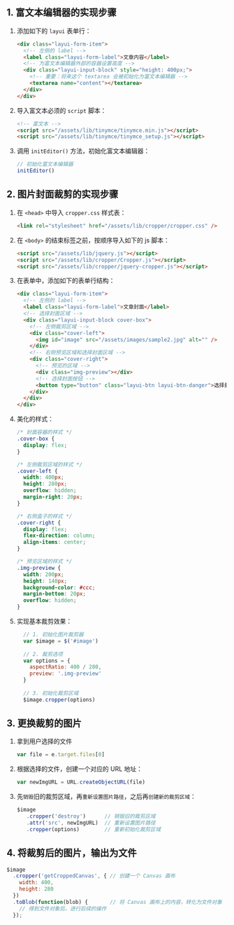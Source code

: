 ## 1. 富文本编辑器的实现步骤

1. 添加如下的 `layui` 表单行：

   ```html
   <div class="layui-form-item">
     <!-- 左侧的 label -->
     <label class="layui-form-label">文章内容</label>
     <!-- 为富文本编辑器外部的容器设置高度 -->
     <div class="layui-input-block" style="height: 400px;">
       <!-- 重要：将来这个 textarea 会被初始化为富文本编辑器 -->
       <textarea name="content"></textarea>
     </div>
   </div>
   ```

2. 导入富文本必须的 `script` 脚本：

   ```html
   <!-- 富文本 -->
   <script src="/assets/lib/tinymce/tinymce.min.js"></script>
   <script src="/assets/lib/tinymce/tinymce_setup.js"></script>
   ```

3. 调用 `initEditor()` 方法，初始化富文本编辑器：

   ```js
   // 初始化富文本编辑器
   initEditor()
   ```

   

## 2. 图片封面裁剪的实现步骤

1. 在 `<head>` 中导入 `cropper.css` 样式表：

   ```html
   <link rel="stylesheet" href="/assets/lib/cropper/cropper.css" />
   ```

2. 在 `<body>` 的结束标签之前，按顺序导入如下的 js 脚本：

   ```html
   <script src="/assets/lib/jquery.js"></script>
   <script src="/assets/lib/cropper/Cropper.js"></script>
   <script src="/assets/lib/cropper/jquery-cropper.js"></script>
   ```

3. 在表单中，添加如下的表单行结构：

   ```html
   <div class="layui-form-item">
     <!-- 左侧的 label -->
     <label class="layui-form-label">文章封面</label>
     <!-- 选择封面区域 -->
     <div class="layui-input-block cover-box">
       <!-- 左侧裁剪区域 -->
       <div class="cover-left">
         <img id="image" src="/assets/images/sample2.jpg" alt="" />
       </div>
       <!-- 右侧预览区域和选择封面区域 -->
       <div class="cover-right">
         <!-- 预览的区域 -->
         <div class="img-preview"></div>
         <!-- 选择封面按钮 -->
         <button type="button" class="layui-btn layui-btn-danger">选择封面</button>
       </div>
     </div>
   </div>
   ```

4. 美化的样式：

   ```css
   /* 封面容器的样式 */
   .cover-box {
     display: flex;
   }
   
   /* 左侧裁剪区域的样式 */
   .cover-left {
     width: 400px;
     height: 280px;
     overflow: hidden;
     margin-right: 20px;
   }
   
   /* 右侧盒子的样式 */
   .cover-right {
     display: flex;
     flex-direction: column;
     align-items: center;
   }
   
   /* 预览区域的样式 */
   .img-preview {
     width: 200px;
     height: 140px;
     background-color: #ccc;
     margin-bottom: 20px;
     overflow: hidden;
   }
   ```

5. 实现基本裁剪效果：

   ```js
     // 1. 初始化图片裁剪器
     var $image = $('#image')
     
     // 2. 裁剪选项
     var options = {
       aspectRatio: 400 / 280,
       preview: '.img-preview'
     }
     
     // 3. 初始化裁剪区域
     $image.cropper(options)
   ```



## 3. 更换裁剪的图片

1. 拿到用户选择的文件

   ```js
   var file = e.target.files[0]
   ```

2. 根据选择的文件，创建一个对应的 URL 地址：

   ```js
   var newImgURL = URL.createObjectURL(file)
   ```

3. 先`销毁`旧的裁剪区域，再`重新设置图片路径`，之后再`创建新的裁剪区域`：

   ```js
   $image
      .cropper('destroy')      // 销毁旧的裁剪区域
      .attr('src', newImgURL)  // 重新设置图片路径
      .cropper(options)        // 重新初始化裁剪区域
   ```




## 4. 将裁剪后的图片，输出为文件

```js
$image
  .cropper('getCroppedCanvas', { // 创建一个 Canvas 画布
    width: 400,
    height: 280
  })
  .toBlob(function(blob) {       // 将 Canvas 画布上的内容，转化为文件对象
    // 得到文件对象后，进行后续的操作
  });
```

